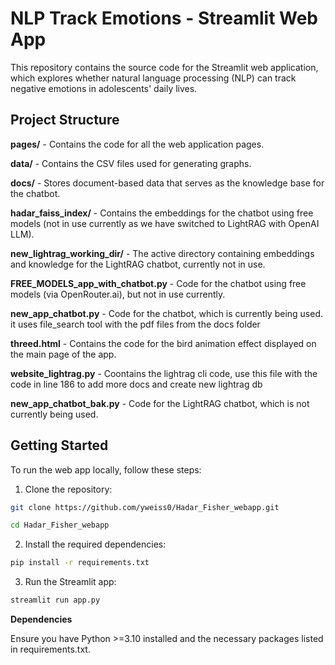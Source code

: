# NLP Track  Emotions - Streamlit Web App

This repository contains the source code for the Streamlit web application, which explores whether natural language processing (NLP) can track negative emotions in adolescents' daily lives.

## Project Structure

**pages/** - Contains the code for all the web application pages.

**data/** - Contains the CSV files used for generating graphs.

**docs/** - Stores document-based data that serves as the knowledge base for the chatbot.

**hadar_faiss_index/** - Contains the embeddings for the chatbot using free models (not in use currently as we have switched to LightRAG with OpenAI LLM).

**new_lightrag_working_dir/** - The active directory containing embeddings and knowledge for the LightRAG chatbot, currently not in use.

**FREE_MODELS_app_with_chatbot.py** - Code for the chatbot using free models (via OpenRouter.ai), but not in use currently.

**new_app_chatbot.py** - Code for the chatbot, which is currently being used. it uses file_search tool with the pdf files from the docs folder

**threed.html** - Contains the code for the bird animation effect displayed on the main page of the app.

**website_lightrag.py** - Coontains the lightrag cli code, use this file with the code in line 186 to add more docs and create new lightrag db

**new_app_chatbot_bak.py** - Code for the LightRAG chatbot, which is not currently being used.

## Getting Started

To run the web app locally, follow these steps:

1. Clone the repository:
```sh
git clone https://github.com/yweiss0/Hadar_Fisher_webapp.git

cd Hadar_Fisher_webapp
```

2. Install the required dependencies:
```sh
pip install -r requirements.txt
```

3. Run the Streamlit app:

```sh
streamlit run app.py
```

**Dependencies**

Ensure you have Python >=3.10 installed and the necessary packages listed in requirements.txt.
